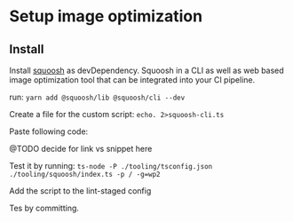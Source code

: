 # Setup image optimization

## Install
Install [squoosh](https://github.com/GoogleChromeLabs/squoosh/tree/dev/cli) as devDependency. Squoosh in a CLI as well as web based image optimization tool that can be integrated into your CI pipeline.

run: 
`yarn add @squoosh/lib @squoosh/cli --dev`

Create a file for the custom script:
`echo. 2>squoosh-cli.ts`

Paste following code:

@TODO decide for link vs snippet here

Test it by running: `ts-node -P ./tooling/tsconfig.json  ./tooling/squoosh/index.ts -p / -g=wp2` 

Add the script to the lint-staged config 

Tes by committing.
